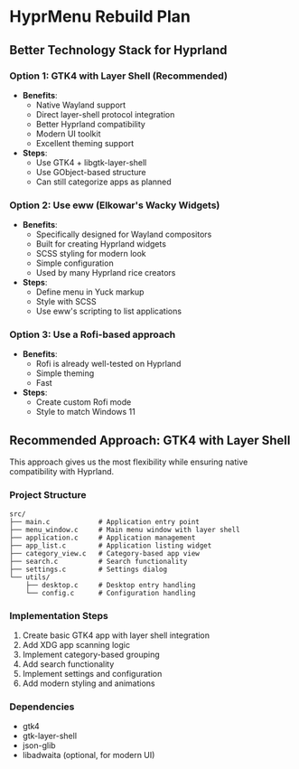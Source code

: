 # HyprMenu Rebuild Plan

## Better Technology Stack for Hyprland

### Option 1: GTK4 with Layer Shell (Recommended)
- **Benefits**:
  - Native Wayland support
  - Direct layer-shell protocol integration
  - Better Hyprland compatibility
  - Modern UI toolkit
  - Excellent theming support
- **Steps**:
  - Use GTK4 + libgtk-layer-shell
  - Use GObject-based structure
  - Can still categorize apps as planned

### Option 2: Use eww (Elkowar's Wacky Widgets)
- **Benefits**:
  - Specifically designed for Wayland compositors
  - Built for creating Hyprland widgets
  - SCSS styling for modern look
  - Simple configuration
  - Used by many Hyprland rice creators
- **Steps**:
  - Define menu in Yuck markup
  - Style with SCSS
  - Use eww's scripting to list applications

### Option 3: Use a Rofi-based approach
- **Benefits**:
  - Rofi is already well-tested on Hyprland
  - Simple theming
  - Fast
- **Steps**:
  - Create custom Rofi mode
  - Style to match Windows 11

## Recommended Approach: GTK4 with Layer Shell

This approach gives us the most flexibility while ensuring native compatibility with Hyprland.

### Project Structure
```
src/
├── main.c            # Application entry point
├── menu_window.c     # Main menu window with layer shell  
├── application.c     # Application management
├── app_list.c        # Application listing widget
├── category_view.c   # Category-based app view
├── search.c          # Search functionality
├── settings.c        # Settings dialog
└── utils/
    ├── desktop.c     # Desktop entry handling
    └── config.c      # Configuration handling
```

### Implementation Steps
1. Create basic GTK4 app with layer shell integration
2. Add XDG app scanning logic
3. Implement category-based grouping
4. Add search functionality
5. Implement settings and configuration
6. Add modern styling and animations

### Dependencies
- gtk4
- gtk-layer-shell
- json-glib
- libadwaita (optional, for modern UI) 